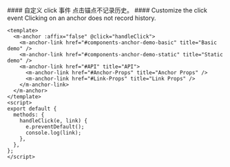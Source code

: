<cn>
#### 自定义 click 事件
点击锚点不记录历史。
</cn>

<us>
#### Customize the click event
Clicking on an anchor does not record history.
</us>

```vue
<template>
  <m-anchor :affix="false" @click="handleClick">
    <m-anchor-link href="#components-anchor-demo-basic" title="Basic demo" />
    <m-anchor-link href="#components-anchor-demo-static" title="Static demo" />
    <m-anchor-link href="#API" title="API">
      <m-anchor-link href="#Anchor-Props" title="Anchor Props" />
      <m-anchor-link href="#Link-Props" title="Link Props" />
    </m-anchor-link>
  </m-anchor>
</template>
<script>
export default {
  methods: {
    handleClick(e, link) {
      e.preventDefault();
      console.log(link);
    },
  },
};
</script>
```

